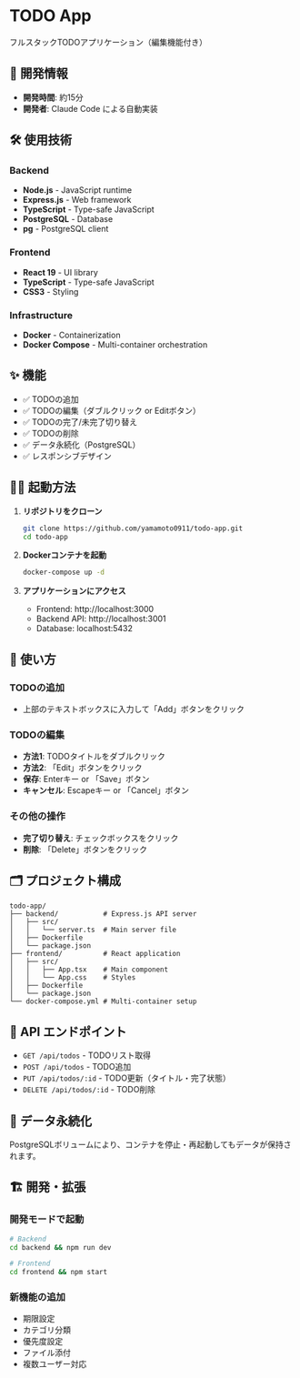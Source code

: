 # TODO App

フルスタックTODOアプリケーション（編集機能付き）

## 🚀 開発情報

- **開発時間**: 約15分
- **開発者**: Claude Code による自動実装

## 🛠️ 使用技術

### Backend
- **Node.js** - JavaScript runtime
- **Express.js** - Web framework
- **TypeScript** - Type-safe JavaScript
- **PostgreSQL** - Database
- **pg** - PostgreSQL client

### Frontend
- **React 19** - UI library
- **TypeScript** - Type-safe JavaScript
- **CSS3** - Styling

### Infrastructure
- **Docker** - Containerization
- **Docker Compose** - Multi-container orchestration

## ✨ 機能

- ✅ TODOの追加
- ✅ TODOの編集（ダブルクリック or Editボタン）
- ✅ TODOの完了/未完了切り替え
- ✅ TODOの削除
- ✅ データ永続化（PostgreSQL）
- ✅ レスポンシブデザイン

## 🏃‍♂️ 起動方法

1. **リポジトリをクローン**
   ```bash
   git clone https://github.com/yamamoto0911/todo-app.git
   cd todo-app
   ```

2. **Dockerコンテナを起動**
   ```bash
   docker-compose up -d
   ```

3. **アプリケーションにアクセス**
   - Frontend: http://localhost:3000
   - Backend API: http://localhost:3001
   - Database: localhost:5432

## 📱 使い方

### TODOの追加
- 上部のテキストボックスに入力して「Add」ボタンをクリック

### TODOの編集
- **方法1**: TODOタイトルをダブルクリック
- **方法2**: 「Edit」ボタンをクリック
- **保存**: Enterキー or 「Save」ボタン
- **キャンセル**: Escapeキー or 「Cancel」ボタン

### その他の操作
- **完了切り替え**: チェックボックスをクリック
- **削除**: 「Delete」ボタンをクリック

## 🗂️ プロジェクト構成

```
todo-app/
├── backend/           # Express.js API server
│   ├── src/
│   │   └── server.ts  # Main server file
│   ├── Dockerfile
│   └── package.json
├── frontend/          # React application
│   ├── src/
│   │   ├── App.tsx    # Main component
│   │   └── App.css    # Styles
│   ├── Dockerfile
│   └── package.json
└── docker-compose.yml # Multi-container setup
```

## 🔧 API エンドポイント

- `GET /api/todos` - TODOリスト取得
- `POST /api/todos` - TODO追加
- `PUT /api/todos/:id` - TODO更新（タイトル・完了状態）
- `DELETE /api/todos/:id` - TODO削除

## 💾 データ永続化

PostgreSQLボリュームにより、コンテナを停止・再起動してもデータが保持されます。

## 🏗️ 開発・拡張

### 開発モードで起動
```bash
# Backend
cd backend && npm run dev

# Frontend  
cd frontend && npm start
```

### 新機能の追加
- 期限設定
- カテゴリ分類
- 優先度設定
- ファイル添付
- 複数ユーザー対応